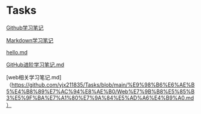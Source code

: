 # Tasks
[Github学习笔记](https://github.com/yjx211835/Tasks/blob/main/Github%E5%AD%A6%E4%B9%A0%E7%AC%94%E8%AE%B0.md)

[Markdown学习笔记](https://github.com/yjx211835/Tasks/blob/main/%23%20Markdown%E5%AD%A6%E4%B9%A0%E7%AC%94%E8%AE%B0.md)

[hello.md](https://github.com/yjx211835/Tasks/commit/90d06133016c287a9dcee8a7c01e17345f3ec216)

[GitHub进阶学习笔记.md](https://github.com/yjx211835/Tasks/blob/main/%E9%98%B6%E6%AE%B5%E4%BA%8C%E7%AC%94%E8%AE%B0/GitHub%E8%BF%9B%E9%98%B6%E5%AD%A6%E4%B9%A0%E7%AC%94%E8%AE%B0)

[web相关学习笔记.md]（https://github.com/yjx211835/Tasks/blob/main/%E9%98%B6%E6%AE%B5%E4%B8%89%E7%AC%94%E8%AE%B0/Web%E7%9B%B8%E5%85%B3%E5%9F%BA%E7%A1%80%E7%9A%84%E5%AD%A6%E4%B9%A0.md）

